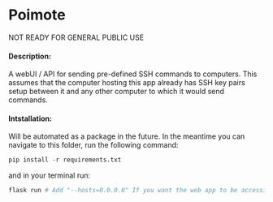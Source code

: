 # Poimote 
NOT READY FOR GENERAL PUBLIC USE

#### Description:
A webUI / API for sending pre-defined SSH commands to computers. This assumes that the computer hosting this app already has SSH key pairs setup between it and any other computer to which it would send commands.

#### Intstallation:
Will be automated as a package in the future. In the meantime you can navigate to this folder, run the following command:
```py
pip install -r requirements.txt
```
and in your terminal run:
```py
flask run # Add "--hosts=0.0.0.0" If you want the web app to be accessible on the whole network.
```

